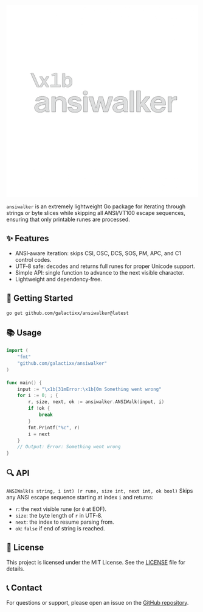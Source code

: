 <p align="center">
  <img src="/docs/logo.png" alt="ansiwalker logo" width="525"/>
</p>

`ansiwalker` is an extremely lightweight Go package for iterating through strings or byte slices while skipping all ANSI/VT100 escape sequences, ensuring that only printable runes are processed.

## ✨ **Features**

* ANSI‑aware iteration: skips CSI, OSC, DCS, SOS, PM, APC, and C1 control codes.
* UTF‑8 safe: decodes and returns full runes for proper Unicode support.
* Simple API: single function to advance to the next visible character.
* Lightweight and dependency‑free.

## 🚀 **Getting Started**

```bash
go get github.com/galactixx/ansiwalker@latest
```

## 📚 **Usage**

```go
import (
    "fmt"
    "github.com/galactixx/ansiwalker"
)

func main() {
    input := "\x1b[31mError:\x1b[0m Something went wrong"
    for i := 0; ; {
        r, size, next, ok := ansiwalker.ANSIWalk(input, i)
        if !ok {
            break
        }
        fmt.Printf("%c", r)
        i = next
    }
    // Output: Error: Something went wrong
}
```

## 🔍 **API**

`ANSIWalk(s string, i int) (r rune, size int, next int, ok bool)`
  Skips any ANSI escape sequence starting at index `i` and returns:

  * `r`: the next visible rune (or `0` at EOF).
  * `size`: the byte length of `r` in UTF‑8.
  * `next`: the index to resume parsing from.
  * `ok`: `false` if end of string is reached.

## 🤝 **License**

This project is licensed under the MIT License. See the [LICENSE](LICENSE) file for details.

## 📞 **Contact**

For questions or support, please open an issue on the [GitHub repository](https://github.com/galactixx/ansiwalker/issues).
